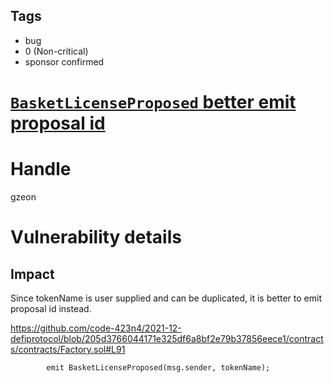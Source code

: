 ## Tags

- bug
- 0 (Non-critical)
- sponsor confirmed

# [`BasketLicenseProposed` better emit proposal id](https://github.com/code-423n4/2021-12-defiprotocol-findings/issues/134) 

# Handle

gzeon


# Vulnerability details

## Impact
Since tokenName is user supplied and can be duplicated, it is better to emit proposal id instead.

https://github.com/code-423n4/2021-12-defiprotocol/blob/205d3766044171e325df6a8bf2e79b37856eece1/contracts/contracts/Factory.sol#L91
```
        emit BasketLicenseProposed(msg.sender, tokenName);
```

